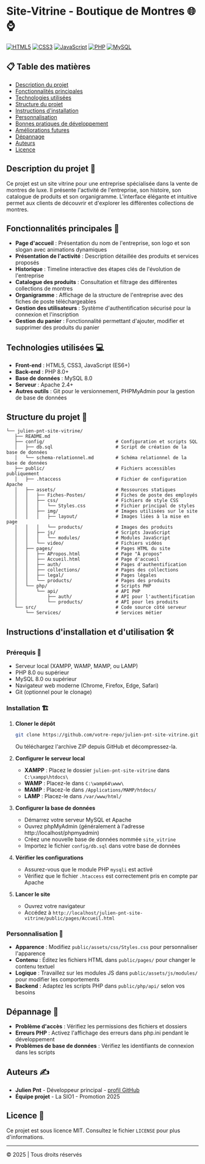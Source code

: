# Site-Vitrine - Boutique de Montres 🌐⌚

[![HTML5](https://img.shields.io/badge/HTML5-E34F26?style=for-the-badge&logo=html5&logoColor=white)](https://developer.mozilla.org/fr/docs/Web/HTML)
[![CSS3](https://img.shields.io/badge/CSS3-1572B6?style=for-the-badge&logo=css3&logoColor=white)](https://developer.mozilla.org/fr/docs/Web/CSS)
[![JavaScript](https://img.shields.io/badge/JavaScript-F7DF1E?style=for-the-badge&logo=javascript&logoColor=black)](https://developer.mozilla.org/fr/docs/Web/JavaScript)
[![PHP](https://img.shields.io/badge/PHP-777BB4?style=for-the-badge&logo=php&logoColor=white)](https://www.php.net/)
[![MySQL](https://img.shields.io/badge/MySQL-4479A1?style=for-the-badge&logo=mysql&logoColor=white)](https://www.mysql.com/)

## 📋 Table des matières
- [Description du projet](#description-du-projet-)
- [Fonctionnalités principales](#fonctionnalités-principales-)
- [Technologies utilisées](#technologies-utilisées-)
- [Structure du projet](#structure-du-projet-)
- [Instructions d'installation](#instructions-dinstallation-et-dutilisation-)
- [Personnalisation](#personnalisation-)
- [Bonnes pratiques de développement](#bonnes-pratiques-de-développement-)
- [Améliorations futures](#améliorations-futures-)
- [Dépannage](#dépannage-)
- [Auteurs](#auteurs-)
- [Licence](#licence-)

## Description du projet 🏢
Ce projet est un site vitrine pour une entreprise spécialisée dans la vente de montres de luxe. Il présente l'activité de l'entreprise, son histoire, son catalogue de produits et son organigramme. L'interface élégante et intuitive permet aux clients de découvrir et d'explorer les différentes collections de montres.

## Fonctionnalités principales 🚀
- **Page d'accueil** : Présentation du nom de l'entreprise, son logo et son slogan avec animations dynamiques
- **Présentation de l'activité** : Description détaillée des produits et services proposés
- **Historique** : Timeline interactive des étapes clés de l'évolution de l'entreprise
- **Catalogue des produits** : Consultation et filtrage des différentes collections de montres
- **Organigramme** : Affichage de la structure de l'entreprise avec des fiches de poste téléchargeables
- **Gestion des utilisateurs** : Système d'authentification sécurisé pour la connexion et l'inscription
- **Gestion du panier** : Fonctionnalité permettant d'ajouter, modifier et supprimer des produits du panier

## Technologies utilisées 💻
- **Front-end** : HTML5, CSS3, JavaScript (ES6+)
- **Back-end** : PHP 8.0+
- **Base de données** : MySQL 8.0
- **Serveur** : Apache 2.4+
- **Autres outils** : Git pour le versionnement, PHPMyAdmin pour la gestion de base de données

## Structure du projet 📁

```plaintext
└── julien-pnt-site-vitrine/
   ├── README.md
   ├── config/                          # Configuration et scripts SQL
   │   ├── db.sql                       # Script de création de la base de données
   │   └── schema-relationnel.md        # Schéma relationnel de la base de données
   ├── public/                          # Fichiers accessibles publiquement
   │   ├── .htaccess                    # Fichier de configuration Apache
   │   ├── assets/                      # Ressources statiques
   │   │   ├── Fiches-Postes/           # Fiches de poste des employés
   │   │   ├── css/                     # Fichiers de style CSS
   │   │   │   └── Styles.css           # Fichier principal de styles
   │   │   ├── img/                     # Images utilisées sur le site
   │   │   │   ├── layout/              # Images liées à la mise en page
   │   │   │   └── products/            # Images des produits
   │   │   ├── js/                      # Scripts JavaScript
   │   │   │   └── modules/             # Modules JavaScript
   │   │   └── video/                   # Fichiers vidéos
   │   ├── pages/                       # Pages HTML du site
   │   │   ├── APropos.html             # Page "À propos"
   │   │   ├── Accueil.html             # Page d'accueil
   │   │   ├── auth/                    # Pages d'authentification
   │   │   ├── collections/             # Pages des collections
   │   │   ├── legal/                   # Pages légales
   │   │   └── products/                # Pages des produits
   │   └── php/                         # Scripts PHP
   │       └── api/                     # API PHP
   │           ├── auth/                # API pour l'authentification
   │           └── products/            # API pour les produits
   └── src/                             # Code source côté serveur
       └── Services/                    # Services métier
```

## Instructions d'installation et d'utilisation 🛠️

### Prérequis 📝
- Serveur local (XAMPP, WAMP, MAMP, ou LAMP)
- PHP 8.0 ou supérieur
- MySQL 8.0 ou supérieur
- Navigateur web moderne (Chrome, Firefox, Edge, Safari)
- Git (optionnel pour le clonage)

### Installation 🏗️
1. **Cloner le dépôt**
   ```bash
   git clone https://github.com/votre-repo/julien-pnt-site-vitrine.git
   ```
   Ou téléchargez l'archive ZIP depuis GitHub et décompressez-la.

2. **Configurer le serveur local**
   - **XAMPP** : Placez le dossier `julien-pnt-site-vitrine` dans `C:\xampp\htdocs\`
   - **WAMP** : Placez-le dans `C:\wamp64\www\`
   - **MAMP** : Placez-le dans `/Applications/MAMP/htdocs/`
   - **LAMP** : Placez-le dans `/var/www/html/`

3. **Configurer la base de données**
   - Démarrez votre serveur MySQL et Apache
   - Ouvrez phpMyAdmin (généralement à l'adresse http://localhost/phpmyadmin)
   - Créez une nouvelle base de données nommée `site_vitrine`
   - Importez le fichier `config/db.sql` dans votre base de données

4. **Vérifier les configurations**
   - Assurez-vous que le module PHP `mysqli` est activé
   - Vérifiez que le fichier `.htaccess` est correctement pris en compte par Apache

5. **Lancer le site**
   - Ouvrez votre navigateur
   - Accédez à `http://localhost/julien-pnt-site-vitrine/public/pages/Accueil.html`

### Personnalisation 🎨
- **Apparence** : Modifiez `public/assets/css/Styles.css` pour personnaliser l'apparence
- **Contenu** : Éditez les fichiers HTML dans `public/pages/` pour changer le contenu textuel
- **Logique** : Travaillez sur les modules JS dans `public/assets/js/modules/` pour modifier les comportements
- **Backend** : Adaptez les scripts PHP dans `public/php/api/` selon vos besoins

## Dépannage 🔧
- **Problème d'accès** : Vérifiez les permissions des fichiers et dossiers
- **Erreurs PHP** : Activez l'affichage des erreurs dans php.ini pendant le développement
- **Problèmes de base de données** : Vérifiez les identifiants de connexion dans les scripts

## Auteurs ✍️
- **Julien Pnt** - Développeur principal - [profil GitHub](https://github.com/username)
- **Équipe projet** - La SIO1 - Promotion 2025

## Licence 📜
Ce projet est sous licence MIT. Consultez le fichier `LICENSE` pour plus d'informations.

---
© 2025 | Tous droits réservés
